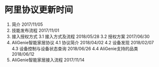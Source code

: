 # 阿里协议更新时间
1. 简介 2017/11/05
2. 技能发布流程 2017/11/01
3. 接入授权方式
  3.1 接入方式及流程 2018/05/28
  3.2 授权方案 2017/06/30
4. AliGenie智能家居协议
  4.1 协议简介 2018/04/02
  4.2 设备发现 2018/02/07
  4.3 设备控制与设备状态查询 2018/06/26
  4.4 AliGenie支持的品类 2018/06/12
5. AliGenie智能家居接入流程 2017/11/14